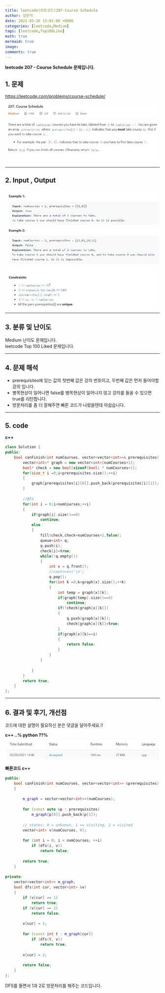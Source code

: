 ```yaml
---
title: leetcode(리트코드)207-Course Schedule
author: 강민석
date: 2021-03-26 13:01:00 +0800
categories: [leetcode,Medium]
tags: [leetcode,Top100Like]
math: true
mermaid: true
image: 
comments: true
---
```


**leetcode 207 - Course Schedule 문제입니다.**

## 1. 문제
<https://leetcode.com/problems/course-schedule/>  

![](/assets/img/sample/leetcode/207/Problem.JPG)

-----  

## 2. Input , Output

![](/assets/img/sample/leetcode/207/input.JPG)  


-----  

## 3. 분류 및 난이도

Medium 난이도 문제입니다.  
leetcode Top 100 Liked 문제입니다.  


-----  

## 4. 문제 해석

- prerequisites에 있는 값의 첫번째 값은 강의 번호이고, 두번째 값은 먼저 들어야할 강의 입니다.
- 병목현상이 일어나면 false를 병목현상이 일어나지 않고 강의를 들을 수 있으면 true를 리턴합니다.
- 방문처리를 좀 더 잘해주면 빠른 코드가 나왔을텐데 아쉽습니다.



-----  

## 5. code


**c++**


```c++
class Solution {
public:
    bool canFinish(int numCourses, vector<vector<int>>& prerequisites) {
        vector<int>* graph = new vector<int>[numCourses+1];
        bool* check = new bool[sizeof(bool) * numCourses+1];
        for(size_t i =0;i<prerequisites.size();++i)
        {
            graph[prerequisites[i][0]].push_back(prerequisites[i][1]);
        }
        
        //BFS
        for(int i = 0;i<numCourses;++i)
        {
            if(graph[i].size()==0)
                continue;
            else
            {
                fill(check,check+numCourses+1,false);
                queue<int> q;
                q.push(i);
                check[i]=true;
                while(!q.empty())
                {
                    int x = q.front();
                    //cout<<x<<'\n';
                    q.pop();
                    for(int k =0;k<graph[x].size();++k)
                    {
                        int temp = graph[x][k];
                        if(graph[temp].size()==0)
                            continue;
                        if(!check[graph[x][k]])
                        {
                            q.push(graph[x][k]);
                            check[graph[x][k]]=true;
                        }
                        if(graph[x][k]==i)
                        {
                            return false;
                        }
                    }
                }
                
            }
        }
        return true;
    }
};
```


-----

## 6. 결과 및 후기, 개선점

코드에 대한 설명이 필요하신 분은 댓글을 달아주세요.!!

**c++ ..% python ??%** 
![](/assets/img/sample/leetcode/207/result.JPG)  


**빠른코드 c++**

```c++
public:
    bool canFinish(int numCourses, vector<vector<int>> &prerequisites)
    {

        m_graph = vector<vector<int>>(numCourses);

        for (const auto &p : prerequisites)
            m_graph[p[0]].push_back(p[1]);

        // states: 0 = unkonwn, 1 == visiting, 2 = visited
        vector<int> v(numCourses, 0);

        for (int i = 0; i < numCourses; ++i)
            if (dfs(i, v))
                return false;

        return true;
    }

private:
    vector<vector<int>> m_graph;
    bool dfs(int cur, vector<int> &v)
    {
        if (v[cur] == 1)
            return true;
        if (v[cur] == 2)
            return false;

        v[cur] = 1;

        for (const int t : m_graph[cur])
            if (dfs(t, v))
                return true;

        v[cur] = 2;

        return false;
    }
};
```

DFS를 돌면서 1과 2로 방문처리를 해주는 코드입니다.

